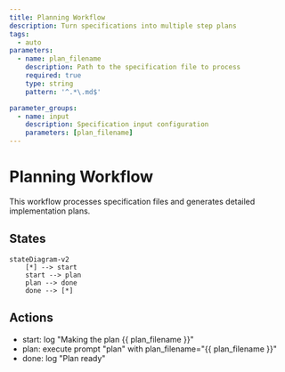 ```yaml
---
title: Planning Workflow
description: Turn specifications into multiple step plans
tags:
  - auto
parameters:
  - name: plan_filename
    description: Path to the specification file to process
    required: true
    type: string
    pattern: '^.*\.md$'

parameter_groups:
  - name: input
    description: Specification input configuration
    parameters: [plan_filename]
---
```


# Planning Workflow

This workflow processes specification files and generates detailed implementation plans.

## States

```mermaid
stateDiagram-v2
    [*] --> start
    start --> plan
    plan --> done
    done --> [*]
```

## Actions

- start: log "Making the plan {{ plan_filename }}"
- plan: execute prompt "plan" with plan_filename="{{ plan_filename }}"
- done: log "Plan ready"
